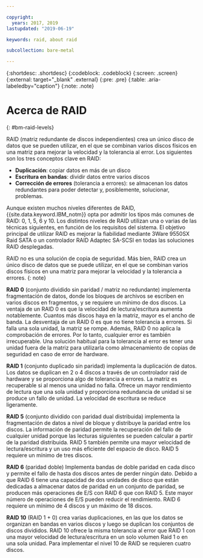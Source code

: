 ```yaml
---

copyright:
  years: 2017, 2019
lastupdated: "2019-06-19"

keywords: raid, about raid

subcollection: bare-metal

---
```


{:shortdesc: .shortdesc}
{:codeblock: .codeblock}
{:screen: .screen}
{:external: target="_blank" .external}
{:pre: .pre}
{:table: .aria-labeledby="caption"}
{:note: .note}


# Acerca de RAID
{: #bm-raid-levels}

RAID (matriz redundante de discos independientes) crea un único disco de datos que se pueden utilizar, en el que se combinan varios discos físicos en una matriz para mejorar la velocidad y la tolerancia al error. Los siguientes son los tres conceptos clave en RAID:
* **Duplicación**: copiar datos en más de un disco
* **Escritura en bandas**: dividir datos entre varios discos
* **Corrección de errores** (tolerancia a errores): se almacenan los datos redundantes para poder detectar y, posiblemente, solucionar, problemas.

Aunque existen muchos niveles diferentes de RAID, {{site.data.keyword.IBM_notm}} opta por admitir los tipos más comunes de RAID: 0, 1, 5, 6 y 10. Los distintos niveles de RAID utilizan una o varias de las técnicas siguientes, en función de los requisitos del sistema. El objetivo principal de utilizar RAID es mejorar la fiabilidad mediante 3Ware 9550SX Raid SATA o un controlador RAID Adaptec SA-SCSI en todas las soluciones RAID desplegadas.

RAID no es una solución de copia de seguridad. Más bien, RAID crea un único disco de datos que se puede utilizar, en el que se combinan varios discos físicos en una matriz para mejorar la velocidad y la tolerancia a errores.
{: note}

**RAID 0** (conjunto dividido sin paridad / matriz no redundante) implementa fragmentación de datos, donde los bloques de archivos se escriben en varios discos en fragmentos, y se requiere un mínimo de dos discos. La ventaja de un RAID 0 es que la velocidad de lectura/escritura aumenta notablemente. Cuantos más discos haya en la matriz, mayor es el ancho de banda. La desventaja de un RAID 0 es que no tiene tolerancia a errores. Si falla una sola unidad, la matriz se rompe. Además, RAID 0 no aplica la comprobación de errores. Por lo tanto, cualquier error es también irrecuperable. Una solución habitual para la tolerancia al error es tener una unidad fuera de la matriz para utilizarla como almacenamiento de copias de seguridad en caso de error de hardware.

**RAID 1** (conjunto duplicado sin paridad) implementa la duplicación de datos. Los datos se duplican en 2 o 4 discos a través de un controlador raid de hardware y se proporciona algo de tolerancia a errores. La matriz es recuperable si al menos una unidad no falla. Ofrece un mayor rendimiento de lectura que una sola unidad y proporciona redundancia de unidad si se produce un fallo de unidad. La velocidad de escritura se reduce ligeramente.

**RAID 5** (conjunto dividido con paridad dual distribuida) implementa la fragmentación de datos a nivel de bloque y distribuye la paridad entre los discos. La información de paridad permite la recuperación del fallo de cualquier unidad porque las lecturas siguientes se pueden calcular a partir de la paridad distribuida. RAID 5 también permite una mayor velocidad de lectura/escritura y un uso más eficiente del espacio de disco. RAID 5 requiere un mínimo de tres discos.

**RAID 6** (paridad doble) Implementa bandas de doble paridad en cada disco y permite el fallo de hasta dos discos antes de perder ningún dato. Debido a que RAID 6 tiene una capacidad de dos unidades de disco que están dedicadas a almacenar datos de paridad en un conjunto de paridad, se producen más operaciones de E/S con RAID 6 que con RAID 5. Este mayor número de operaciones de E/S pueden reducir el rendimiento. RAID 6 requiere un mínimo de 4 discos y un máximo de 18 discos.

**RAID 10** (RAID 1 + 0) crea varias duplicaciones, en las que los datos se organizan en bandas en varios discos y luego se duplican los conjuntos de discos divididos. RAID 10 ofrece la misma tolerancia al error que RAID 1 con una mayor velocidad de lectura/escritura en un solo volumen Raid 1 o en una sola unidad. Para implementar el nivel 10 de RAID se requieren cuatro discos.
